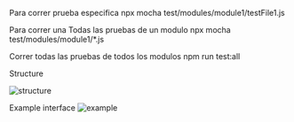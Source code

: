 
Para correr prueba especifica
npx mocha test/modules/module1/testFile1.js

Para correr una Todas las pruebas de un modulo
npx mocha test/modules/module1/*.js

Correr todas las pruebas de todos los modulos
npm run test:all     

Structure

![structure](https://github.com/juanpivl/SeleniumJsTestTemplate/assets/62524570/ab8a5ad9-6d94-42ab-9470-e9de2d6e5e61)

Example interface
![example](https://github.com/juanpivl/SeleniumJsTestTemplate/assets/62524570/3b5371a0-8366-4efe-855c-214e4861bd25)


